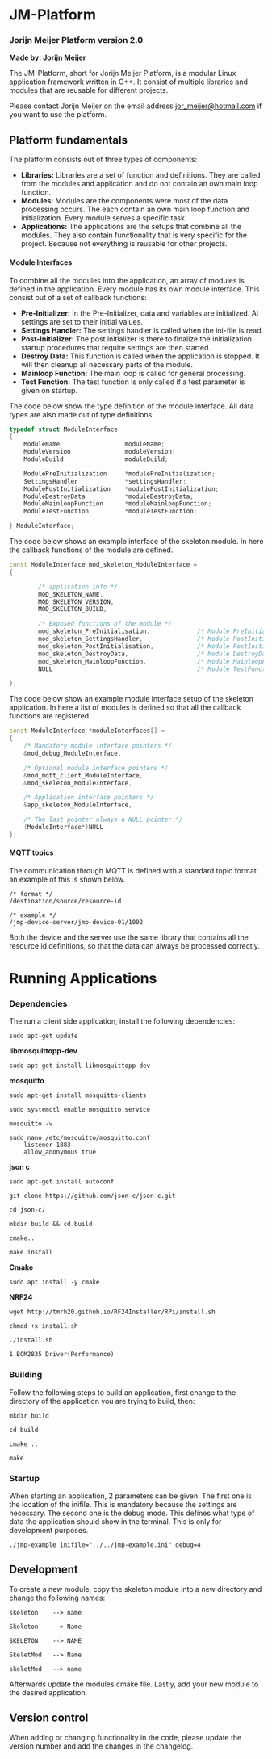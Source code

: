# JM-Platform

### Jorijn Meijer Platform version 2.0

**Made by: Jorijn Meijer**

The JM-Platform, short for Jorijn Meijer Platform, is a modular Linux application framework written in C++. It consist of multiple libraries and modules that are reusable for different projects.

Please contact Jorijn Meijer on the email address jor_meijer@hotmail.com if you want to use the platform.

## Platform fundamentals

The platform consists out of three types of components:

- **Libraries:** Libraries are a set of function and definitions. They are called from the modules and application and do not contain an own main loop function.
- **Modules:** Modules are the components were most of the data processing occurs. The each contain an own main loop function and initialization. Every module serves a specific task.
- **Applications:** The applications are the setups that combine all the modules. They also contain functionality that is very specific for the project. Because not everything is reusable for other projects.

#### Module Interfaces

To combine all the modules into the application, an array of modules is defined in the application. Every module has its own module interface. This consist out of a set of callback functions:

- **Pre-Initializer:** In the Pre-Initializer, data and variables are initialized. Al settings are set to their initial values.
- **Settings Handler:** The settings handler is called when the ini-file is read. 
- **Post-Initializer:** The post initializer is there to finalize the initialization. startup procedures that require settings are then started.
- **Destroy Data:** This function is called when the application is stopped. It will then cleanup all necessary parts of the module.
- **Mainloop Function:** The main loop is called for general processing.
- **Test Function:** The test function is only called if a test parameter is given on startup.

The code below show the type definition of the module interface. All data types are also made out of type definitions.

```c++
typedef struct ModuleInterface
{
    ModuleName	                moduleName;
    ModuleVersion               moduleVersion;
    ModuleBuild	                moduleBuild;

    ModulePreInitialization	    *modulePreInitialization;
    SettingsHandler             *settingsHandler;
    ModulePostInitialization    *modulePostInitialization;
    ModuleDestroyData		    *moduleDestroyData;
    ModuleMainloopFunction	    *moduleMainloopFunction;
    ModuleTestFunction          *moduleTestFunction;

} ModuleInterface;
```



The code below shows an example interface of the skeleton module. In here the callback functions of the module are defined. 

```c++
const ModuleInterface mod_skeleton_ModuleInterface =
{

		/* application info */
        MOD_SKELETON_NAME,
		MOD_SKELETON_VERSION,
		MOD_SKELETON_BUILD,

		/* Exposed functions of the module */
		mod_skeleton_PreInitialisation,			    /* Module PreInitialisationPtr */
		mod_skeleton_SettingsHandler,				/* Module PostInitialisationPtr */
		mod_skeleton_PostInitialisation,			/* Module PostInitialisationPtr */
		mod_skeleton_DestroyData,					/* Module DestroyDataPtr */
		mod_skeleton_MainloopFunction,				/* Module MainloopFunctionPtr */
        NULL							    		/* Module TestFunctionPtr */

};
```

The code below show an example module interface setup of the skeleton application. In here a list of modules is defined so that all the callback functions are registered.

```c++
const ModuleInterface *moduleInterfaces[] =
{
	/* Mandatory module interface pointers */
	&mod_debug_ModuleInterface,

	/* Optional module interface pointers */
	&mod_mqtt_client_ModuleInterface,
	&mod_skeleton_ModuleInterface,

	/* Application interface pointers */
	&app_skeleton_ModuleInterface,

	/* The last pointer always a NULL pointer */
	(ModuleInterface*)NULL
};
```

#### MQTT topics

The communication through MQTT is defined with a standard topic format. an example of this is shown below.

```
/* format */
/destination/source/resource-id

/* example */
/jmp-device-server/jmp-device-01/1002
```

Both the device and the server use the same library that contains all the resource id definitions, so that the data can always be processed correctly. 

# Running Applications

### Dependencies

The run a client side application, install the following dependencies:

```
sudo apt-get update
```

**libmosquittopp-dev**

```
sudo apt-get install libmosquittopp-dev
```

**mosquitto**

```
sudo apt-get install mosquitto-clients

sudo systemctl enable mosquitto.service

mosquitto -v

sudo nano /etc/mosquitto/mosquitto.conf
	listener 1883
	allow_anonymous true
```

**json c**

```
sudo apt-get install autoconf

git clone https://github.com/json-c/json-c.git

cd json-c/

mkdir build && cd build

cmake..

make install
```

**Cmake**

```
sudo apt install -y cmake
```

**NRF24**

```
wget http://tmrh20.github.io/RF24Installer/RPi/install.sh

chmod +x install.sh

./install.sh

1.BCM2835 Driver(Performance)
```



### Building

Follow the following steps to build an application, first change to the directory of the application you are trying to build, then:

```
mkdir build

cd build

cmake ..

make
```

### **Startup**

When starting an application, 2 parameters can be given. The first one is the location of the inifile. This is mandatory because the settings are necessary. The second one is the debug mode. This defines what type of data the application should show in the terminal. This is only for development purposes. 

```
./jmp-example inifile="../../jmp-example.ini" debug=4
```



## Development

To create a new module, copy the skeleton module into a new directory and change the following names:

```
skeleton 	--> name

Skeleton 	--> Name

SKELETON 	--> NAME

SkeletMod	--> Name

skeletMod	--> name
```

Afterwards update the modules.cmake file. Lastly, add your new module to the desired application.

## Version control

When adding or changing functionality in the code, please update the version number and add the changes in the changelog.


